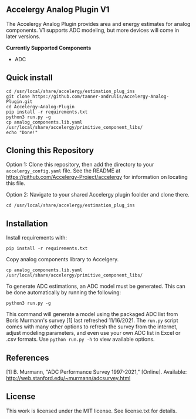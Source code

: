 ## **Accelergy Analog Plugin V1**

The Accelergy Analog Plugin provides area and energy estimates for analog
components. V1 supports ADC modeling, but more devices will come in later
versions.

**Currently Supported Components**

- ADC

## Quick install

```
cd /usr/local/share/accelergy/estimation_plug_ins
git clone https://github.com/tanner-andrulis/Accelergy-Analog-Plugin.git
cd Accelergy-Analog-Plugin
pip install -r requirements.txt
python3 run.py -g
cp analog_components.lib.yaml /usr/local/share/accelergy/primitive_component_libs/
echo "Done!"
```

## Cloning this Repository

Option 1:
Clone this repository, then add the directory to your `accelergy_config.yaml` file. See the
README at https://github.com/Accelergy-Project/accelergy for information on
locating this file.

Option 2:
Navigate to your shared Accelergy plugin foolder and clone there.

```
cd /usr/local/share/accelergy/estimation_plug_ins
```

## Installation

Install requirements with:

```
pip install -r requirements.txt
```

Copy analog components library to Accelgery.

```
cp analog_components.lib.yaml /usr/local/share/accelergy/primitive_component_libs/
```

To generate ADC estimations, an ADC model must be generated. This can be done
automatically by running the following:

```
python3 run.py -g
```

This command will generate a model using the packaged ADC list from Boris
Murmann's survey [1] last refreshed 11/16/2021.
The ``run.py`` script comes with many other
options to refresh the survey from the internet, adjust modeling parameters,
and even use your own ADC list in Excel or .csv formats. Use 
``python run.py -h`` to view available options.

## References

[1] B. Murmann, "ADC Performance Survey 1997-2021," [Online]. Available: http://web.stanford.edu/~murmann/adcsurvey.html

## License
This work is licensed under the MIT license. See license.txt for details.
